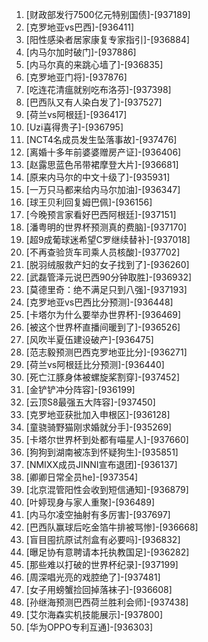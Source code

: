
1. [财政部发行7500亿元特别国债]-[937189]
1. [克罗地亚vs巴西]-[936411]
1. [阳性感染者居家康复专家指引]-[936884]
1. [内马尔加时破门]-[937886]
1. [内马尔真的来跳心墙了]-[936835]
1. [克罗地亚门将]-[937876]
1. [吃连花清瘟就别吃布洛芬]-[937398]
1. [巴西队又有人染白发了]-[937527]
1. [荷兰vs阿根廷]-[936417]
1. [Uzi喜得贵子]-[936795]
1. [NCT4名成员发生坠落事故]-[937476]
1. [离婚十多年前婆婆赠房产证]-[936406]
1. [赵露思蓝色吊带裙摩登大片]-[936681]
1. [原来内马尔的中文十级了]-[935931]
1. [一万只马都来给内马尔加油]-[936347]
1. [球王贝利回复姆巴佩]-[936156]
1. [今晚预言家看好巴西阿根廷]-[937151]
1. [潘粤明的世界杯预测真的费脑]-[937170]
1. [超9成葡球迷希望C罗继续替补]-[937018]
1. [不再查验货车司乘人员核酸]-[937702]
1. [脱羽绒服救产妇的女子找到了]-[936260]
1. [武磊管泽元说巴西90分钟取胜]-[936932]
1. [莫德里奇：绝不满足只到八强]-[937193]
1. [克罗地亚vs巴西比分预测]-[936448]
1. [卡塔尔为什么要举办世界杯]-[936469]
1. [被这个世界杯直播间暖到了]-[936526]
1. [风吹半夏伍建设破产]-[936475]
1. [范志毅预测巴西克罗地亚比分]-[936271]
1. [荷兰vs阿根廷比分预测]-[936440]
1. [死亡江豚身体被螺旋桨割穿]-[937452]
1. [金铲铲冲分阵容]-[936199]
1. [云顶S8最强五大阵容]-[937450]
1. [克罗地亚获批加入申根区]-[936128]
1. [童骁骑野猫刚求婚就分手]-[935269]
1. [卡塔尔世界杯到处都有喵星人]-[937660]
1. [狗狗到湖南被冻到怀疑狗生]-[935851]
1. [NMIXX成员JINNI宣布退团]-[936137]
1. [卿卿日常全员he]-[937354]
1. [北京混管阳性会收到短信通知]-[936879]
1. [叶婷现身与家人重聚]-[936489]
1. [内马尔凌空抽射有多厉害]-[937697]
1. [巴西队赢球后吃金箔牛排被骂惨]-[936668]
1. [盲目囤抗原试剂盒有必要吗]-[936832]
1. [曝足协有意聘请本托执教国足]-[936282]
1. [那些难以打破的世界杯纪录]-[937199]
1. [周深唱光亮的戏腔绝了]-[937481]
1. [女子用螃蟹捡回掉落袜子]-[936608]
1. [孙继海预测巴西荷兰胜利会师]-[937438]
1. [艾尔海森实机技能展示]-[937800]
1. [华为OPPO专利互通]-[936303]